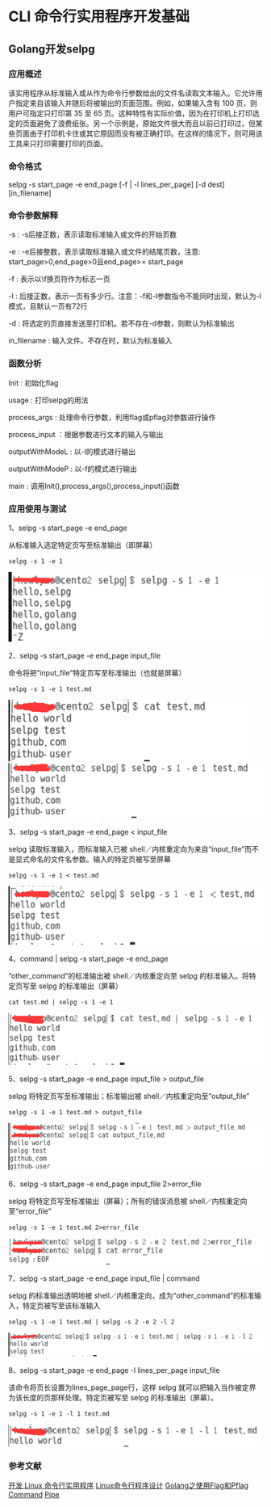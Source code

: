 
# CLI 命令行实用程序开发基础

## Golang开发selpg

### 应用概述
该实用程序从标准输入或从作为命令行参数给出的文件名读取文本输入。它允许用户指定来自该输入并随后将被输出的页面范围。例如，如果输入含有 100 页，则用户可指定只打印第 35 至 65 页。这种特性有实际价值，因为在打印机上打印选定的页面避免了浪费纸张。另一个示例是，原始文件很大而且以前已打印过，但某些页面由于打印机卡住或其它原因而没有被正确打印。在这样的情况下，则可用该工具来只打印需要打印的页面。

### 命令格式
selpg -s start_page -e end_page [-f | -l lines_per_page] [-d dest] [in_filename]

### 命令参数解释
-s : -s后接正数，表示读取标准输入或文件的开始页数

-e : -e后接整数，表示读取标准输入或文件的结尾页数，注意: start_page>0,end_page>0且end_page>= start_page

-f : 表示以\f换页符作为标志一页

-l : 后接正数，表示一页有多少行。注意：-f和-l参数指令不能同时出现，默认为-l模式，且默认一页有72行

-d : 将选定的页直接发送至打印机。若不存在-d参数，则默认为标准输出

in_filename : 输入文件。不存在时，默认为标准输入

### 函数分析
Init : 初始化flag

usage : 打印selpg的用法

process_args : 处理命令行参数，利用flag或pflag对参数进行操作

process_input ：根据参数进行文本的输入与输出

outputWithModeL : 以-l的模式进行输出

outputWithModeP : 以-f的模式进行输出

main : 调用Init(),process_args(),process_input()函数


### 应用使用与测试

1、selpg -s start_page -e end_page

从标准输入选定特定页写至标准输出（即屏幕）

```
selpg -s 1 -e 1 
```
![image](https://github.com/Howlyao/selpg/blob/master/image/1.png)

2、selpg -s start_page -e end_page input_file

命令将把“input_file”特定页写至标准输出（也就是屏幕）

```
selpg -s 1 -e 1 test.md
```
![image](https://github.com/Howlyao/selpg/blob/master/image/2.png)
![image](https://github.com/Howlyao/selpg/blob/master/image/3.png)

3、selpg -s start_page -e end_page < input_file

selpg 读取标准输入，而标准输入已被 shell／内核重定向为来自“input_file”而不是显式命名的文件名参数。输入的特定页被写至屏幕

```
selpg -s 1 -e 1 < test.md
```
![image](https://github.com/Howlyao/selpg/blob/master/image/4.png)

4、command | selpg -s start_page -e end_page

“other_command”的标准输出被 shell／内核重定向至 selpg 的标准输入。将特定页写至 selpg 的标准输出（屏幕）

```
cat test.md | selpg -s 1 -e 1
```
![image](https://github.com/Howlyao/selpg/blob/master/image/5.png)

5、selpg -s start_page -e end_page input_file > output_file

selpg 将特定页写至标准输出；标准输出被 shell／内核重定向至“output_file”
```
selpg -s 1 -e 1 test.md > output_file
```
![image](https://github.com/Howlyao/selpg/blob/master/image/6.png)

6、selpg -s start_page -e end_page input_file 2>error_file

selpg 将特定页写至标准输出（屏幕）；所有的错误消息被 shell／内核重定向至“error_file”
```
selpg -s 1 -e 1 test.md 2>error_file
```
![image](https://github.com/Howlyao/selpg/blob/master/image/7.png)

7、selpg -s start_page -e end_page input_file | command

selpg 的标准输出透明地被 shell／内核重定向，成为“other_command”的标准输入，特定页被写至该标准输入

```
selpg -s 1 -e 1 test.md | selpg -s 2 -e 2 -l 2
```
![image](https://github.com/Howlyao/selpg/blob/master/image/8.png)

8、selpg -s start_page -e end_page -l lines_per_page input_file

该命令将页长设置为lines_page_page行，这样 selpg 就可以把输入当作被定界为该长度的页那样处理。特定页被写至 selpg 的标准输出（屏幕）。
```
selpg -s 1 -e 1 -l 1 test.md 
```
![image](https://github.com/Howlyao/selpg/blob/master/image/9.png)

### 参考文献
[开发 Linux 命令行实用程序](https://www.ibm.com/developerworks/cn/linux/shell/clutil/index.html)
[Linux命令行程序设计](https://wenku.baidu.com/view/c7cf91ee5ef7ba0d4a733b58.html)
[Golang之使用Flag和Pflag](https://o-my-chenjian.com/2017/09/20/Using-Flag-And-Pflag-With-Golang/)
[Command](https://godoc.org/os/exec#example-Command)
[Pipe](https://godoc.org/io#Pipe)
